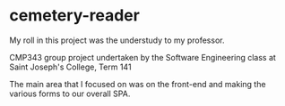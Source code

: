 # cemetery-reader
My roll in this project was the understudy to my professor.

CMP343 group project undertaken by the Software Engineering class at Saint Joseph's College, Term 141

The main area that I focused on was on the front-end and making the various forms to our overall SPA.
